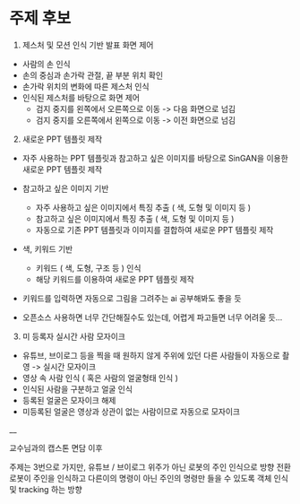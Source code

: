 # 주제 후보

1. 제스처 및 모션 인식 기반 발표 화면 제어
- 사람의 손 인식
- 손의 중심과 손가락 관절, 끝 부분 위치 확인
- 손가락 위치의 변화에 따른 제스처 인식
- 인식된 제스처를 바탕으로 화면 제어
  - 검지 중지를 왼쪽에서 오른쪽으로 이동 -> 다음 화면으로 넘김
  - 검지 중지를 오른쪽에서 왼쪽으로 이동 -> 이전 화면으로 넘김


2. 새로운 PPT 템플릿 제작
- 자주 사용하는 PPT 템플릿과 참고하고 싶은 이미지를 바탕으로 SinGAN을 이용한 새로운 PPT 템플릿 제작
- 참고하고 싶은 이미지 기반
  - 자주 사용하고 싶은 이미지에서 특징 추출 ( 색, 도형 및 이미지 등 )
  - 참고하고 싶은 이미지에서 특징 추출 ( 색, 도형 및 이미지 등 )
  - 자동으로 기존 PPT 템플릿과 이미지를 결합하여 새로운 PPT 템플릿 제작

- 색, 키워드 기반
  - 키워드 ( 색, 도형, 구조 등 ) 인식
  - 해당 키워드를 이용하여 새로운 PPT 템플릿 제작

- 키워드를 입력하면 자동으로 그림을 그려주는 ai 공부해봐도 좋을 듯
- 오픈소스 사용하면 너무 간단해질수도 있는데, 어렵게 파고들면 너무 어려울 듯...

3. 미 등록자 실시간 사람 모자이크
- 유튜브, 브이로그 등을 찍을 때 원하지 않게 주위에 있던 다른 사람들이 자동으로 촬영 -> 실시간 모자이크
- 영상 속 사람 인식 ( 혹은 사람의 얼굴형태 인식 )
- 인식된 사람을 구분하고 얼굴 인식
- 등록된 얼굴은 모자이크 해제
- 미등록된 얼굴은 영상과 상관이 없는 사람이므로 자동으로 모자이크

  





__


교수님과의 캡스톤 면담 이후  

주제는 3번으로 가지만, 유튜브 / 브이로그 위주가 아닌 로봇의 주인 인식으로 방향 전환  
로봇이 주인을 인식하고 다른이의 명령이 아닌 주인의 명령만 들을 수 있도록 객체 인식 및 tracking 하는 방향  
